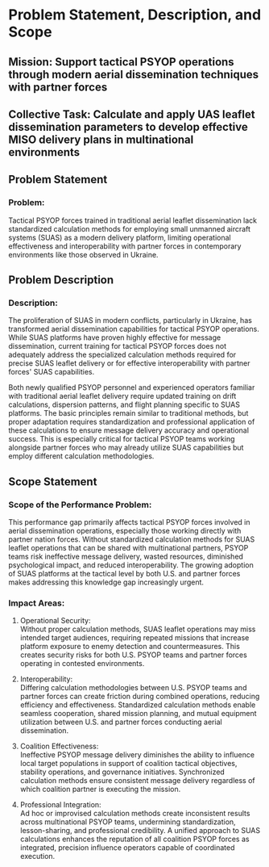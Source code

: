 # Problem Statement, Description, and Scope 
## Mission: Support tactical PSYOP operations through modern aerial dissemination techniques with partner forces
## Collective Task: Calculate and apply UAS leaflet dissemination parameters to develop effective MISO delivery plans in multinational environments

## Problem Statement
### Problem:  
Tactical PSYOP forces trained in traditional aerial leaflet dissemination lack standardized calculation methods for employing small unmanned aircraft systems (SUAS) as a modern delivery platform, limiting operational effectiveness and interoperability with partner forces in contemporary environments like those observed in Ukraine.

## Problem Description
### Description:  
The proliferation of SUAS in modern conflicts, particularly in Ukraine, has transformed aerial dissemination capabilities for tactical PSYOP operations. While SUAS platforms have proven highly effective for message dissemination, current training for tactical PSYOP forces does not adequately address the specialized calculation methods required for precise SUAS leaflet delivery or for effective interoperability with partner forces' SUAS capabilities. 

Both newly qualified PSYOP personnel and experienced operators familiar with traditional aerial leaflet delivery require updated training on drift calculations, dispersion patterns, and flight planning specific to SUAS platforms. The basic principles remain similar to traditional methods, but proper adaptation requires standardization and professional application of these calculations to ensure message delivery accuracy and operational success. This is especially critical for tactical PSYOP teams working alongside partner forces who may already utilize SUAS capabilities but employ different calculation methodologies.

## Scope Statement
### Scope of the Performance Problem:  
This performance gap primarily affects tactical PSYOP forces involved in aerial dissemination operations, especially those working directly with partner nation forces. Without standardized calculation methods for SUAS leaflet operations that can be shared with multinational partners, PSYOP teams risk ineffective message delivery, wasted resources, diminished psychological impact, and reduced interoperability. The growing adoption of SUAS platforms at the tactical level by both U.S. and partner forces makes addressing this knowledge gap increasingly urgent.

### Impact Areas:
1. Operational Security:  
   Without proper calculation methods, SUAS leaflet operations may miss intended target audiences, requiring repeated missions that increase platform exposure to enemy detection and countermeasures. This creates security risks for both U.S. PSYOP teams and partner forces operating in contested environments.

2. Interoperability:  
   Differing calculation methodologies between U.S. PSYOP teams and partner forces can create friction during combined operations, reducing efficiency and effectiveness. Standardized calculation methods enable seamless cooperation, shared mission planning, and mutual equipment utilization between U.S. and partner forces conducting aerial dissemination.

3. Coalition Effectiveness:  
   Ineffective PSYOP message delivery diminishes the ability to influence local target populations in support of coalition tactical objectives, stability operations, and governance initiatives. Synchronized calculation methods ensure consistent message delivery regardless of which coalition partner is executing the mission.

4. Professional Integration:  
   Ad hoc or improvised calculation methods create inconsistent results across multinational PSYOP teams, undermining standardization, lesson-sharing, and professional credibility. A unified approach to SUAS calculations enhances the reputation of all coalition PSYOP forces as integrated, precision influence operators capable of coordinated execution. 